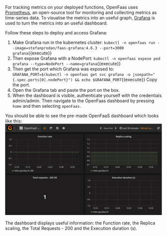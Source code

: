 For tracking metrics on your deployed functions, OpenFaas uses [Prometheus](https://prometheus.io/docs/introduction/overview/), an open-source tool for monitoring and collecting metrics as time-series data. To visualise the metrics into an useful graph, [Grafana](https://grafana.com/oss/grafana/) is used to turn the metrics into an useful dashboard.

Follow these steps to deploy and access Grafana:
1. Make Grafana run in the kubernetes cluster: `kubectl -n openfaas run --image=stefanprodan/faas-grafana:4.6.3 --port=3000 grafana`{{execute}} 
2. Then expose Grafana with a NodePort: `kubectl -n openfaas expose pod grafana --type=NodePort --name=grafana`{{execute}}
3. Then get the port which Grafana was exposed to: `GRAFANA_PORT=$(kubectl -n openfaas get svc grafana -o jsonpath="{.spec.ports[0].nodePort}") && echo $GRAFANA_PORT`{{execute}}
Copy the port.
4. Open the Grafana tab and paste the port on the box.
5. When the dashboard is visible, authenticate yourself with the credentials admin/admin. Then navigate to the OpenFaas dashboard by pressing `home` and then selecting `openFaas`.

You should be able to see the pre-made OpenFaaS dashboard which looks like this:
![grafana](../assets/grafana.PNG)

The dashboard displays useful information: the Function rate, the Replica scaling, the Total Requests - 200 and the Execution duration (s).







